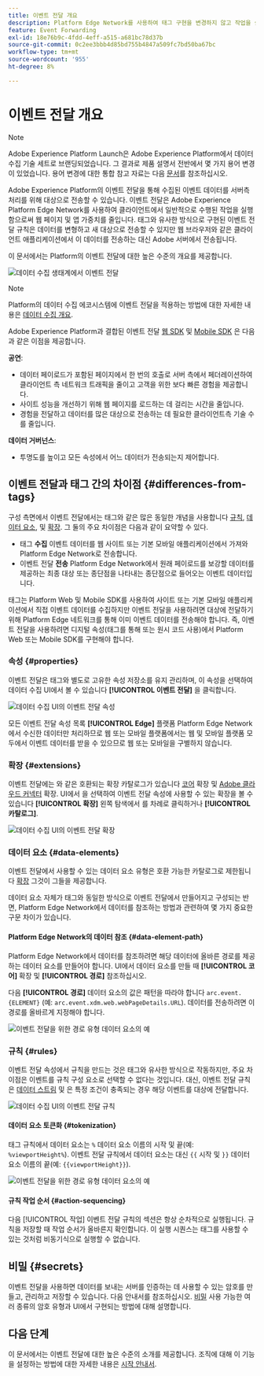 ```yaml
---
title: 이벤트 전달 개요
description: Platform Edge Network를 사용하여 태그 구현을 변경하지 않고 작업을 실행할 수 있도록 Adobe Experience Platform의 이벤트 전달에 대해 알아봅니다.
feature: Event Forwarding
exl-id: 18e76b9c-4fdd-4eff-a515-a681bc78d37b
source-git-commit: 0c2ee3bbb4d85bd755b4847a509fc7bd50ba67bc
workflow-type: tm+mt
source-wordcount: '955'
ht-degree: 8%

---
```


# 이벤트 전달 개요

>[!NOTE]
>
>Adobe Experience Platform Launch은 Adobe Experience Platform에서 데이터 수집 기술 세트로 브랜딩되었습니다. 그 결과로 제품 설명서 전반에서 몇 가지 용어 변경이 있었습니다. 용어 변경에 대한 통합 참고 자료는 다음 [문서](../../term-updates.md)를 참조하십시오.

Adobe Experience Platform의 이벤트 전달을 통해 수집된 이벤트 데이터를 서버측 처리를 위해 대상으로 전송할 수 있습니다. 이벤트 전달은 Adobe Experience Platform Edge Network를 사용하여 클라이언트에서 일반적으로 수행된 작업을 실행함으로써 웹 페이지 및 앱 가중치를 줄입니다. 태그와 유사한 방식으로 구현된 이벤트 전달 규칙은 데이터를 변형하고 새 대상으로 전송할 수 있지만 웹 브라우저와 같은 클라이언트 애플리케이션에서 이 데이터를 전송하는 대신 Adobe 서버에서 전송됩니다.

이 문서에서는 Platform의 이벤트 전달에 대한 높은 수준의 개요를 제공합니다.

![데이터 수집 생태계에서 이벤트 전달](../../../collection/images/home/event-forwarding.png)

>[!NOTE]
>
>Platform의 데이터 수집 에코시스템에 이벤트 전달을 적용하는 방법에 대한 자세한 내용은 [데이터 수집 개요](../../../collection/home.md).

Adobe Experience Platform과 결합된 이벤트 전달 [웹 SDK](../../../edge/home.md) 및 [Mobile SDK](https://aep-sdks.gitbook.io/docs/) 은 다음과 같은 이점을 제공합니다.

**공연**:

* 데이터 페이로드가 포함된 페이지에서 한 번의 호출로 서버 측에서 페더레이션하여 클라이언트 측 네트워크 트래픽을 줄이고 고객을 위한 보다 빠른 경험을 제공합니다.
* 사이트 성능을 개선하기 위해 웹 페이지를 로드하는 데 걸리는 시간을 줄입니다.
* 경험을 전달하고 데이터를 많은 대상으로 전송하는 데 필요한 클라이언트측 기술 수를 줄입니다.

**데이터 거버넌스**:

* 투명도를 높이고 모든 속성에서 어느 데이터가 전송되는지 제어합니다.

## 이벤트 전달과 태그 간의 차이점 {#differences-from-tags}

구성 측면에서 이벤트 전달에서는 태그와 같은 많은 동일한 개념을 사용합니다 [규칙](../managing-resources/rules.md), [데이터 요소](../managing-resources/data-elements.md), 및 [확장](../managing-resources/extensions/overview.md). 그 둘의 주요 차이점은 다음과 같이 요약할 수 있다.

* 태그 **수집** 이벤트 데이터를 웹 사이트 또는 기본 모바일 애플리케이션에서 가져와 Platform Edge Network로 전송합니다.
* 이벤트 전달 **전송** Platform Edge Network에서 원래 페이로드를 보강할 데이터를 제공하는 최종 대상 또는 종단점을 나타내는 종단점으로 들어오는 이벤트 데이터입니다.

태그는 Platform Web 및 Mobile SDK를 사용하여 사이트 또는 기본 모바일 애플리케이션에서 직접 이벤트 데이터를 수집하지만 이벤트 전달을 사용하려면 대상에 전달하기 위해 Platform Edge 네트워크를 통해 이미 이벤트 데이터를 전송해야 합니다. 즉, 이벤트 전달을 사용하려면 디지털 속성(태그를 통해 또는 원시 코드 사용)에서 Platform Web 또는 Mobile SDK를 구현해야 합니다.

### 속성 {#properties}

이벤트 전달은 태그와 별도로 고유한 속성 저장소를 유지 관리하며, 이 속성을 선택하여 데이터 수집 UI에서 볼 수 있습니다 **[!UICONTROL 이벤트 전달]** 을 클릭합니다.

![데이터 수집 UI의 이벤트 전달 속성](../../images/ui/event-forwarding/overview/properties.png)

모든 이벤트 전달 속성 목록 **[!UICONTROL Edge]** 플랫폼 Platform Edge Network에서 수신한 데이터만 처리하므로 웹 또는 모바일 플랫폼에서는 웹 및 모바일 플랫폼 모두에서 이벤트 데이터를 받을 수 있으므로 웹 또는 모바일을 구별하지 않습니다.

### 확장 {#extensions}

이벤트 전달에는 와 같은 호환되는 확장 카탈로그가 있습니다 [코어](../../extensions/web/core/event-forwarding.md) 확장 및 [Adobe 클라우드 커넥터](../../extensions/web/cloud-connector/overview.md) 확장. UI에서 을 선택하여 이벤트 전달 속성에 사용할 수 있는 확장을 볼 수 있습니다 **[!UICONTROL 확장]** 왼쪽 탐색에서 를 차례로 클릭하거나 **[!UICONTROL 카탈로그]**.

![데이터 수집 UI의 이벤트 전달 확장](../../images/ui/event-forwarding/overview/extensions.png)

### 데이터 요소 {#data-elements}

이벤트 전달에서 사용할 수 있는 데이터 요소 유형은 호환 가능한 카탈로그로 제한됩니다 [확장](#extensions) 그것이 그들을 제공합니다.

데이터 요소 자체가 태그와 동일한 방식으로 이벤트 전달에서 만들어지고 구성되는 반면, Platform Edge Network에서 데이터를 참조하는 방법과 관련하여 몇 가지 중요한 구문 차이가 있습니다.

#### Platform Edge Network의 데이터 참조 {#data-element-path}

Platform Edge Network에서 데이터를 참조하려면 해당 데이터에 올바른 경로를 제공하는 데이터 요소를 만들어야 합니다. UI에서 데이터 요소를 만들 때 **[!UICONTROL 코어]** 확장 및 **[!UICONTROL 경로]** 참조하십시오.

다음 **[!UICONTROL 경로]** 데이터 요소의 값은 패턴을 따라야 합니다 `arc.event.{ELEMENT}` (예: `arc.event.xdm.web.webPageDetails.URL`). 데이터를 전송하려면 이 경로를 올바르게 지정해야 합니다.

![이벤트 전달을 위한 경로 유형 데이터 요소의 예](../../images/ui/event-forwarding/overview/data-reference.png)

### 규칙 {#rules}

이벤트 전달 속성에서 규칙을 만드는 것은 태그와 유사한 방식으로 작동하지만, 주요 차이점은 이벤트를 규칙 구성 요소로 선택할 수 없다는 것입니다. 대신, 이벤트 전달 규칙은 [데이터 스트림](../../../edge/datastreams/overview.md) 및 은 특정 조건이 충족되는 경우 해당 이벤트를 대상에 전달합니다.

![데이터 수집 UI의 이벤트 전달 규칙](../../images/ui/event-forwarding/overview/rules.png)

#### 데이터 요소 토큰화 {#tokenization}

태그 규칙에서 데이터 요소는 `%` 데이터 요소 이름의 시작 및 끝(예: `%viewportHeight%`). 이벤트 전달 규칙에서 데이터 요소는 대신 `{{` 시작 및 `}}` 데이터 요소 이름의 끝(예: `{{viewportHeight}}`).

![이벤트 전달을 위한 경로 유형 데이터 요소의 예](../../images/ui/event-forwarding/overview/tokenization.png)

#### 규칙 작업 순서 {#action-sequencing}

다음 [!UICONTROL 작업] 이벤트 전달 규칙의 섹션은 항상 순차적으로 실행됩니다. 규칙을 저장할 때 작업 순서가 올바른지 확인합니다. 이 실행 시퀀스는 태그를 사용할 수 있는 것처럼 비동기식으로 실행할 수 없습니다.

## 비밀 {#secrets}

이벤트 전달을 사용하면 데이터를 보내는 서버를 인증하는 데 사용할 수 있는 암호를 만들고, 관리하고 저장할 수 있습니다. 다음 안내서를 참조하십시오. [비밀](./secrets.md) 사용 가능한 여러 종류의 암호 유형과 UI에서 구현되는 방법에 대해 설명합니다.

## 다음 단계

이 문서에서는 이벤트 전달에 대한 높은 수준의 소개를 제공합니다. 조직에 대해 이 기능을 설정하는 방법에 대한 자세한 내용은 [시작 안내서](./getting-started.md).
